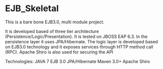 # EJB_Skeletal
This is a bare bone EJB3.0, multi module project.


It is developed based of three tier architecture (Persistence/Logic/Presentation).  It is tested on JBOSS EAP 6.3. 
In the persistence layer it uses JPA/Hibernate. The logic layer is developed based on EJB3.0 technology and it exposes services through HTTP method call (RPC). 
Apache Shiro is also used for securing the API

Technologies:
  JAVA 7
  EJB 3.0
JPA/Hibernate
Maven 3.0+
Apache Shiro
